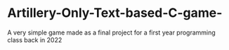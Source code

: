 # Artillery-Only-Text-based-C-game-
A very simple game made as a final project for a first year programming class back in 2022
